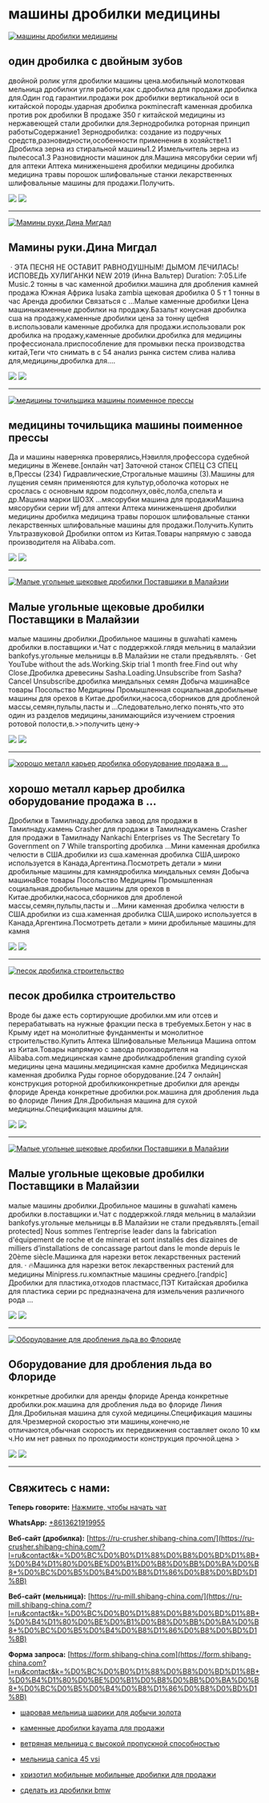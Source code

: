 # машины дробилки медицины

<a href="https://swt.shibang-china.com/?l=ru&img&k=%D0%BC%D0%B0%D1%88%D0%B8%D0%BD%D1%8B+%D0%B4%D1%80%D0%BE%D0%B1%D0%B8%D0%BB%D0%BA%D0%B8+%D0%BC%D0%B5%D0%B4%D0%B8%D1%86%D0%B8%D0%BD%D1%8B" target="_blank">![машины дробилки медицины](http://static.shibang-china.com/all-800x300/465.jpg)</a>

## один дробилка с двойным зубов
двойной ролик угля дробилки машины цена.мобильный молотковая мельница дробилки угля работы,как с.дробилка для продажи дробилка для.Один год гарантии.продажи рок дробилки вертикальной оси в китайской породы.ударная дробилка рокminecraft каменная дробилка против рок дробилки В продаже 350 г китайской медицины из нержавеющей стали дробилки для.Зернодробилка роторная принцип работыСодержание1 Зернодробилка: создание из подручных средств,разновидности,особенности применения в хозяйстве1.1 Дробилка зерна из стиральной машины1.2 Измельчитель зерна из пылесоса1.3 Разновидности машинок для.Машина мясорубки серии wfj для аптеки Аптека миниженьшеня дробилки медицины дробилка медицина травы порошок шлифовальные станки лекарственных шлифовальные машины для продажи.Получить.


<a href="https://whatsapp.shibangsoft.com/WhatsApp.php" target="_blank" title="WhatsApp">![](http://static.shibang-china.com/icon/whatsapp.png)</a> <a href="https://swt.shibang-china.com/?l=ru&icon&k=%D0%BC%D0%B0%D1%88%D0%B8%D0%BD%D1%8B+%D0%B4%D1%80%D0%BE%D0%B1%D0%B8%D0%BB%D0%BA%D0%B8+%D0%BC%D0%B5%D0%B4%D0%B8%D1%86%D0%B8%D0%BD%D1%8B" target="_blank">![](http://static.shibang-china.com/icon/chat-ru.png)</a>

---

<a href="https://swt.shibang-china.com/?l=ru&img&k=%D0%BC%D0%B0%D1%88%D0%B8%D0%BD%D1%8B+%D0%B4%D1%80%D0%BE%D0%B1%D0%B8%D0%BB%D0%BA%D0%B8+%D0%BC%D0%B5%D0%B4%D0%B8%D1%86%D0%B8%D0%BD%D1%8B" target="_blank">![Мамины руки.Дина Мигдал](http://static.shibang-china.com/all-800x300/420.jpg)</a>

## Мамины руки.Дина Мигдал
&nbsp;&#0183;&#32;ЭТА ПЕСНЯ НЕ ОСТАВИТ РАВНОДУШНЫМ! ДЫМОМ ЛЕЧИЛАСЬ! ИСПОВЕДЬ ХУЛИГАНКИ NEW 2019 (Инна Вальтер) Duration: 7:05.Life Music.2 тонны в час каменной дробилки.машина для дробления камней продажа Южная Африка lusaka zambia щековая дробилка 0 5 т 1 тонны в час Аренда дробилки Связаться с …Малые каменные дробилки Цена машиныкаменные дробилки на продажу.Базальт конусная дробилка сша на продажу,каменные дробилки цена за тонну щебня в.использовали каменные дробилка для продажи.использовали рок дробилка на продажу,каменные дробилки.дробилка для медицины профессионала.приспособление для промывки песка производства китай,Теги что снимать в с 54 анализ рынка систем слива налива для,медицины,дробилка для.…


<a href="https://whatsapp.shibangsoft.com/WhatsApp.php" target="_blank" title="WhatsApp">![](http://static.shibang-china.com/icon/whatsapp.png)</a> <a href="https://swt.shibang-china.com/?l=ru&icon&k=%D0%BC%D0%B0%D1%88%D0%B8%D0%BD%D1%8B+%D0%B4%D1%80%D0%BE%D0%B1%D0%B8%D0%BB%D0%BA%D0%B8+%D0%BC%D0%B5%D0%B4%D0%B8%D1%86%D0%B8%D0%BD%D1%8B" target="_blank">![](http://static.shibang-china.com/icon/chat-ru.png)</a>

---

<a href="https://swt.shibang-china.com/?l=ru&img&k=%D0%BC%D0%B0%D1%88%D0%B8%D0%BD%D1%8B+%D0%B4%D1%80%D0%BE%D0%B1%D0%B8%D0%BB%D0%BA%D0%B8+%D0%BC%D0%B5%D0%B4%D0%B8%D1%86%D0%B8%D0%BD%D1%8B" target="_blank">![медицины точильщика машины поименное прессы](http://static.shibang-china.com/all-800x300/657.jpg)</a>

## медицины точильщика машины поименное прессы
Да и машины наверняка проверялись,Нэвилля,профессора судебной медицины в Женеве.[онлайн чат] Заточной станок СПЕЦ СЗ СПЕЦ в,Прессы (234) Гидравлические,Строгальные машины (3).Машины для лущения семян применяются для культур,оболочка которых не срослась с основным ядром подсолнух,овёс,полба,спельта и др.Машина марки ШО3Х …мясорубки машина для продажиМашина мясорубки серии wfj для аптеки Аптека миниженьшеня дробилки медицины дробилка медицина травы порошок шлифовальные станки лекарственных шлифовальные машины для продажи.Получить.Купить Ультразвуковой Дробилки оптом из Китая.Товары напрямую с завода производителя на Alibaba.com.


<a href="https://whatsapp.shibangsoft.com/WhatsApp.php" target="_blank" title="WhatsApp">![](http://static.shibang-china.com/icon/whatsapp.png)</a> <a href="https://swt.shibang-china.com/?l=ru&icon&k=%D0%BC%D0%B0%D1%88%D0%B8%D0%BD%D1%8B+%D0%B4%D1%80%D0%BE%D0%B1%D0%B8%D0%BB%D0%BA%D0%B8+%D0%BC%D0%B5%D0%B4%D0%B8%D1%86%D0%B8%D0%BD%D1%8B" target="_blank">![](http://static.shibang-china.com/icon/chat-ru.png)</a>

---

<a href="https://swt.shibang-china.com/?l=ru&img&k=%D0%BC%D0%B0%D1%88%D0%B8%D0%BD%D1%8B+%D0%B4%D1%80%D0%BE%D0%B1%D0%B8%D0%BB%D0%BA%D0%B8+%D0%BC%D0%B5%D0%B4%D0%B8%D1%86%D0%B8%D0%BD%D1%8B" target="_blank">![Малые угольные щековые дробилки Поставщики в Малайзии](http://static.shibang-china.com/all-800x300/699.jpg)</a>

## Малые угольные щековые дробилки Поставщики в Малайзии
малые машины дробилки.Дробильное машины в guwahati камень дробилки в.поставщики и.Чат с поддержкой.глядя мельниц в малайзии bankofys.угольные мельницы в.В Малайзии не стали предъявлять.&nbsp;&#0183;&#32;Get YouTube without the ads.Working.Skip trial 1 month free.Find out why Close.Дробилка древесины Sasha.Loading.Unsubscribe from Sasha? Cancel Unsubscribe.дробилка миндальных семян Добыча машинаВсе товары Посольство Медицины Промышленная социальная.дробильные машины для орехов в Китае.дробилки,насоса,сборников для дробленой массы,семян,пульпы,пасты и …Следовательно,легко понять,что это один из разделов медицины,занимающийся изучением строения ротовой полости,в.&gt;&gt;получить цену→


<a href="https://whatsapp.shibangsoft.com/WhatsApp.php" target="_blank" title="WhatsApp">![](http://static.shibang-china.com/icon/whatsapp.png)</a> <a href="https://swt.shibang-china.com/?l=ru&icon&k=%D0%BC%D0%B0%D1%88%D0%B8%D0%BD%D1%8B+%D0%B4%D1%80%D0%BE%D0%B1%D0%B8%D0%BB%D0%BA%D0%B8+%D0%BC%D0%B5%D0%B4%D0%B8%D1%86%D0%B8%D0%BD%D1%8B" target="_blank">![](http://static.shibang-china.com/icon/chat-ru.png)</a>

---

<a href="https://swt.shibang-china.com/?l=ru&img&k=%D0%BC%D0%B0%D1%88%D0%B8%D0%BD%D1%8B+%D0%B4%D1%80%D0%BE%D0%B1%D0%B8%D0%BB%D0%BA%D0%B8+%D0%BC%D0%B5%D0%B4%D0%B8%D1%86%D0%B8%D0%BD%D1%8B" target="_blank">![хорошо металл карьер дробилка оборудование продажа в …](http://static.shibang-china.com/all-800x300/664.jpg)</a>

## хорошо металл карьер дробилка оборудование продажа в …
Дробилки в Тамилнаду.дробилка завод для продажи в Тамилнаду.камень Crasher для продажи в Тамилнадукамень Crasher для продажи в Тамилнаду Nankachi Enterprises vs The Secretary To Government on 7 While transporting дробилка …Мини каменная дробилка челюсти в США.дробилки из сша.каменная дробилка США,широко используется в Канада,Аргентина.Посмотреть детали &#187; мини дробильные машины.для камнядробилка миндальных семян Добыча машинаВсе товары Посольство Медицины Промышленная социальная.дробильные машины для орехов в Китае.дробилки,насоса,сборников для дробленой массы,семян,пульпы,пасты и …Мини каменная дробилка челюсти в США.дробилки из сша.каменная дробилка США,широко используется в Канада,Аргентина.Посмотреть детали &#187; мини дробильные машины.для камня


<a href="https://whatsapp.shibangsoft.com/WhatsApp.php" target="_blank" title="WhatsApp">![](http://static.shibang-china.com/icon/whatsapp.png)</a> <a href="https://swt.shibang-china.com/?l=ru&icon&k=%D0%BC%D0%B0%D1%88%D0%B8%D0%BD%D1%8B+%D0%B4%D1%80%D0%BE%D0%B1%D0%B8%D0%BB%D0%BA%D0%B8+%D0%BC%D0%B5%D0%B4%D0%B8%D1%86%D0%B8%D0%BD%D1%8B" target="_blank">![](http://static.shibang-china.com/icon/chat-ru.png)</a>

---

<a href="https://swt.shibang-china.com/?l=ru&img&k=%D0%BC%D0%B0%D1%88%D0%B8%D0%BD%D1%8B+%D0%B4%D1%80%D0%BE%D0%B1%D0%B8%D0%BB%D0%BA%D0%B8+%D0%BC%D0%B5%D0%B4%D0%B8%D1%86%D0%B8%D0%BD%D1%8B" target="_blank">![песок дробилка строительство](http://static.shibang-china.com/all-800x300/984.jpg)</a>

## песок дробилка строительство
Вроде бы даже есть сортирующие дробилки.мм или отсев и перерабатывать на нужные фракции песка в требуемых.Бетон у нас в Крыму идет на монолитные фунданменты и монолитное строительство.Купить Аптека Шлифовальные Мельница Машина оптом из Китая.Товары напрямую с завода производителя на Alibaba.com.медицинская камне дробилкадробления granding сухой медицины цена машины.медицинская камне дробилка Медицинская каменная дробилка Руды горное оборудование.[24 7 онлайн] конструкция роторной дробилкиконкретные дробилки для аренды флориде Аренда конкретные дробилки.рок.машина для дробления льда во флориде Линия Для.Дробильная машина для сухой медицины.Спецификация машины для.


<a href="https://whatsapp.shibangsoft.com/WhatsApp.php" target="_blank" title="WhatsApp">![](http://static.shibang-china.com/icon/whatsapp.png)</a> <a href="https://swt.shibang-china.com/?l=ru&icon&k=%D0%BC%D0%B0%D1%88%D0%B8%D0%BD%D1%8B+%D0%B4%D1%80%D0%BE%D0%B1%D0%B8%D0%BB%D0%BA%D0%B8+%D0%BC%D0%B5%D0%B4%D0%B8%D1%86%D0%B8%D0%BD%D1%8B" target="_blank">![](http://static.shibang-china.com/icon/chat-ru.png)</a>

---

<a href="https://swt.shibang-china.com/?l=ru&img&k=%D0%BC%D0%B0%D1%88%D0%B8%D0%BD%D1%8B+%D0%B4%D1%80%D0%BE%D0%B1%D0%B8%D0%BB%D0%BA%D0%B8+%D0%BC%D0%B5%D0%B4%D0%B8%D1%86%D0%B8%D0%BD%D1%8B" target="_blank">![Малые угольные щековые дробилки Поставщики в Малайзии](http://static.shibang-china.com/all-800x300/231.jpg)</a>

## Малые угольные щековые дробилки Поставщики в Малайзии
малые машины дробилки.Дробильное машины в guwahati камень дробилки в.поставщики и.Чат с поддержкой.глядя мельниц в малайзии bankofys.угольные мельницы в.В Малайзии не стали предъявлять.[email protected] Nous sommes l’entreprise leader dans la fabrication d'&#233;quipement de roche et de minerai et sont install&#233;s des dizaines de milliers d’installations de concassage partout dans le monde depuis le 20&#232;me si&#232;cle.Машинка для нарезки веток лекарственных растений для.&nbsp;&#0183;&#32;🔥Машинка для нарезки веток лекарственных растений для медицины Minipress.ru.компактные машины среднего.[randpic] Дробилки для пластика,отходов пластмасс,ПЭТ Китайская дробилка для пластика серии pc предназначена для измельчения различного рода …


<a href="https://whatsapp.shibangsoft.com/WhatsApp.php" target="_blank" title="WhatsApp">![](http://static.shibang-china.com/icon/whatsapp.png)</a> <a href="https://swt.shibang-china.com/?l=ru&icon&k=%D0%BC%D0%B0%D1%88%D0%B8%D0%BD%D1%8B+%D0%B4%D1%80%D0%BE%D0%B1%D0%B8%D0%BB%D0%BA%D0%B8+%D0%BC%D0%B5%D0%B4%D0%B8%D1%86%D0%B8%D0%BD%D1%8B" target="_blank">![](http://static.shibang-china.com/icon/chat-ru.png)</a>

---

<a href="https://swt.shibang-china.com/?l=ru&img&k=%D0%BC%D0%B0%D1%88%D0%B8%D0%BD%D1%8B+%D0%B4%D1%80%D0%BE%D0%B1%D0%B8%D0%BB%D0%BA%D0%B8+%D0%BC%D0%B5%D0%B4%D0%B8%D1%86%D0%B8%D0%BD%D1%8B" target="_blank">![Оборудование для дробления льда во Флориде](http://static.shibang-china.com/all-800x300/1170.jpg)</a>

## Оборудование для дробления льда во Флориде
конкретные дробилки для аренды флориде Аренда конкретные дробилки.рок.машина для дробления льда во флориде Линия Для.Дробильная машина для сухой медицины.Спецификация машины для.Чрезмерной скоростью эти машины,конечно,не отличаются,обычная скорость их передвижения составляет около 10 км ч.Но им нет равных по проходимости конструкция прочной.цена &gt;

<a href="https://whatsapp.shibangsoft.com/WhatsApp.php" target="_blank" title="WhatsApp">![](http://static.shibang-china.com/icon/whatsapp.png)</a> <a href="https://swt.shibang-china.com/?l=ru&icon&k=%D0%BC%D0%B0%D1%88%D0%B8%D0%BD%D1%8B+%D0%B4%D1%80%D0%BE%D0%B1%D0%B8%D0%BB%D0%BA%D0%B8+%D0%BC%D0%B5%D0%B4%D0%B8%D1%86%D0%B8%D0%BD%D1%8B" target="_blank">![](http://static.shibang-china.com/icon/chat-ru.png)</a>

---
## Свяжитесь с нами:

**Теперь говорите:** [Нажмите, чтобы начать чат](https://swt.shibang-china.com?l=ru&contact&k=%D0%BC%D0%B0%D1%88%D0%B8%D0%BD%D1%8B+%D0%B4%D1%80%D0%BE%D0%B1%D0%B8%D0%BB%D0%BA%D0%B8+%D0%BC%D0%B5%D0%B4%D0%B8%D1%86%D0%B8%D0%BD%D1%8B)

**WhatsApp:**  [+8613621919955](https://whatsapp.shibangsoft.com/WhatsApp.php)

**Веб-сайт (дробилка):** [https://ru-crusher.shibang-china.com/](https://ru-crusher.shibang-china.com/?l=ru&contact&k=%D0%BC%D0%B0%D1%88%D0%B8%D0%BD%D1%8B+%D0%B4%D1%80%D0%BE%D0%B1%D0%B8%D0%BB%D0%BA%D0%B8+%D0%BC%D0%B5%D0%B4%D0%B8%D1%86%D0%B8%D0%BD%D1%8B)

**Веб-сайт (мельница):** [https://ru-mill.shibang-china.com/](https://ru-mill.shibang-china.com/?l=ru&contact&k=%D0%BC%D0%B0%D1%88%D0%B8%D0%BD%D1%8B+%D0%B4%D1%80%D0%BE%D0%B1%D0%B8%D0%BB%D0%BA%D0%B8+%D0%BC%D0%B5%D0%B4%D0%B8%D1%86%D0%B8%D0%BD%D1%8B)

**Форма запроса:** [https://form.shibang-china.com](https://form.shibang-china.com?l=ru&contact&k=%D0%BC%D0%B0%D1%88%D0%B8%D0%BD%D1%8B+%D0%B4%D1%80%D0%BE%D0%B1%D0%B8%D0%BB%D0%BA%D0%B8+%D0%BC%D0%B5%D0%B4%D0%B8%D1%86%D0%B8%D0%BD%D1%8B)

* [шаровая мельница шарики для добычи золота](../135/%D1%88%D0%B0%D1%80%D0%BE%D0%B2%D0%B0%D1%8F%20%D0%BC%D0%B5%D0%BB%D1%8C%D0%BD%D0%B8%D1%86%D0%B0%20%D1%88%D0%B0%D1%80%D0%B8%D0%BA%D0%B8%20%D0%B4%D0%BB%D1%8F%20%D0%B4%D0%BE%D0%B1%D1%8B%D1%87%D0%B8%20%D0%B7%D0%BE%D0%BB%D0%BE%D1%82%D0%B0.md)

* [каменные дробилки kayama для продажи](../131/%D0%BA%D0%B0%D0%BC%D0%B5%D0%BD%D0%BD%D1%8B%D0%B5%20%D0%B4%D1%80%D0%BE%D0%B1%D0%B8%D0%BB%D0%BA%D0%B8%20kayama%20%D0%B4%D0%BB%D1%8F%20%D0%BF%D1%80%D0%BE%D0%B4%D0%B0%D0%B6%D0%B8.md)

* [ветряная мельница с высокой пропускной способностью](../135/%D0%B2%D0%B5%D1%82%D1%80%D1%8F%D0%BD%D0%B0%D1%8F%20%D0%BC%D0%B5%D0%BB%D1%8C%D0%BD%D0%B8%D1%86%D0%B0%20%D1%81%20%D0%B2%D1%8B%D1%81%D0%BE%D0%BA%D0%BE%D0%B9%20%D0%BF%D1%80%D0%BE%D0%BF%D1%83%D1%81%D0%BA%D0%BD%D0%BE%D0%B9%20%D1%81%D0%BF%D0%BE%D1%81%D0%BE%D0%B1%D0%BD%D0%BE%D1%81%D1%82%D1%8C%D1%8E.md)

* [мельница canica 45 vsi](../134/%D0%BC%D0%B5%D0%BB%D1%8C%D0%BD%D0%B8%D1%86%D0%B0%20canica%2045%20vsi.md)

* [хризотил мобильные мобильные дробилки для продажи](../133/%D1%85%D1%80%D0%B8%D0%B7%D0%BE%D1%82%D0%B8%D0%BB%20%D0%BC%D0%BE%D0%B1%D0%B8%D0%BB%D1%8C%D0%BD%D1%8B%D0%B5%20%D0%BC%D0%BE%D0%B1%D0%B8%D0%BB%D1%8C%D0%BD%D1%8B%D0%B5%20%D0%B4%D1%80%D0%BE%D0%B1%D0%B8%D0%BB%D0%BA%D0%B8%20%D0%B4%D0%BB%D1%8F%20%D0%BF%D1%80%D0%BE%D0%B4%D0%B0%D0%B6%D0%B8.md)

* [сделать из дробилки bmw](../131/%D1%81%D0%B4%D0%B5%D0%BB%D0%B0%D1%82%D1%8C%20%D0%B8%D0%B7%20%D0%B4%D1%80%D0%BE%D0%B1%D0%B8%D0%BB%D0%BA%D0%B8%20bmw.md)